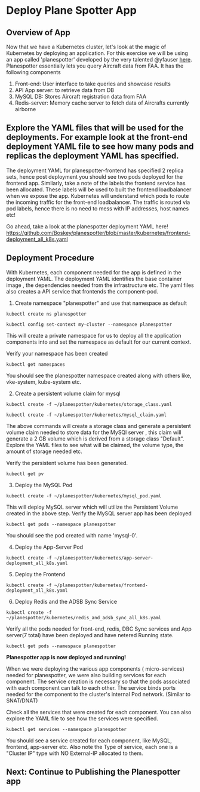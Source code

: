 # Deploy Plane Spotter App

## Overview of App
Now that we have a Kubernetes cluster, let's look at the magic of Kubernetes by deploying an application. For this exercise we will be using an app called 'planespotter' developed by the very talented @yfauser [here](https://github.com/yfauser/planespotter). Planespotter essentially lets you query Aircraft data from FAA. It has the following components
1. Front-end: User interface to take queries and showcase results
2. API App server: to retrieve data from DB
3. MySQL DB: Stores Aircraft registration data from FAA
4. Redis-server: Memory cache server to fetch data of Aircrafts currently airborne

## Explore the YAML files that will be used for the deployments. For example look at the front-end deployment YAML file to see how many pods and replicas the deployment YAML has specified.

The deployment YAML for planespotter-frontend has specified 2 replica sets, hence post deployment you should see two pods deployed for the frontend app. Similarly, take a note of the labels the frontend service has been allocated. These labels will be used to built the frontend loadbalancer when we expose the app. Kubernetes will understand which pods to route the incoming traffic for the front-end loadbalancer. The traffic is routed via pod labels, hence there is no need to mess with IP addresses, host names etc!

Go ahead, take a look at the planespotter deployment YAML here! https://github.com/Boskey/planespotter/blob/master/kubernetes/frontend-deployment_all_k8s.yaml

## Deployment Procedure

With Kubernetes, each component needed for the app is defined in the deployment YAML. The deployment YAML identifies the base container image , the dependencies needed from the infrastructure etc. The yaml files also creates a API service that frontends the component-pod.

1. Create namespace "planespotter" and use that namespace as default

`kubectl create ns planespotter`

`kubectl config set-context my-cluster --namespace planespotter`

This will create a private namespace for us to deploy all the application components into and set the namespace as default for our current context.

Verify your namespace has been created

`kubectl get namespaces`

You should see the planespotter namespace created along with others like, vke-system, kube-system etc.

2. Create a persistent volume claim for mysql

`kubectl create -f ~/planespotter/kubernetes/storage_class.yaml`

`kubectl create -f ~/planespotter/kubernetes/mysql_claim.yaml`

The above commands will create a storage class and generate a persistent volume claim needed to store data for the MySQl server , this claim will generate a 2 GB volume which is derived from a storage class "Default". Explore the YAML files to see what will be claimed, the volume type, the amount of storage needed etc. 

Verify the persistent volume has been generated.
 
`kubectl get pv`

3. Deploy the MySQL Pod

`kubectl create -f ~/planespotter/kubernetes/mysql_pod.yaml`

This will deploy MySQL server which will utilize the Persistent Volume created in the above step. 
Verify the MySQL server app has been deployed

`kubectl get pods --namespace planespotter`

You should see the pod created with name 'mysql-0'. 

4. Deploy the App-Server Pod 

`kubectl create -f ~/planespotter/kubernetes/app-server-deployment_all_k8s.yaml`

5. Deploy the Frontend

`kubectl create -f ~/planespotter/kubernetes/frontend-deployment_all_k8s.yaml`

6. Deploy Redis and the ADSB Sync Service

`kubectl create -f ~/planespotter/kubernetes/redis_and_adsb_sync_all_k8s.yaml`

Verify all the pods needed for front-end, redis, DBC Sync services and App server(7 total) have been deployed and have netered Running state.

`kubectl get pods --namespace planespotter`

**Planespotter app is now deployed and running!**


When we were deploying the various app components ( micro-services) needed for planespotter, we were also building services for each component. The service creation is necessary so that the pods associated with each component can talk to each other. The service binds ports needed for the component to the cluster's internal Pod network. (Similar to SNAT/DNAT)

Check all the services that were created for each component. You can also explore the YAML file to see how the services were specified.

`kubectl get services --namespace planespotter`

You should see a service created for each component, like MySQL, frontend, app-server etc. Also note the Type of service, each one is a "Cluster IP" type with NO External-IP allocated to them.

## Next: Continue to Publishing the Planespotter app



